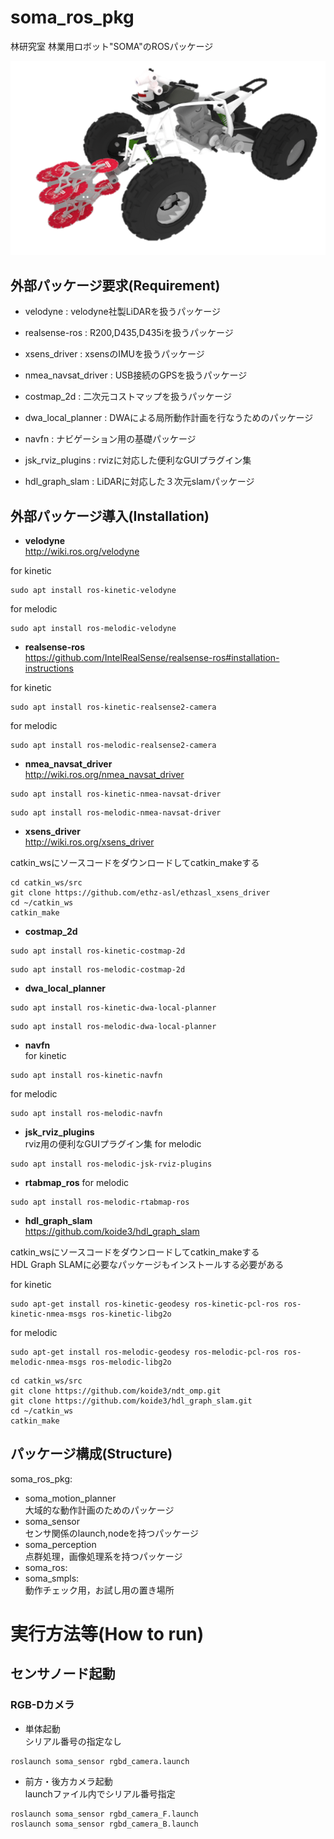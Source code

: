 # soma_ros_pkg
林研究室 林業用ロボット"SOMA"のROSパッケージ

![SOMA 3D Model](soma_ros/images/ATV_3D_Model.png "SOMA")

## 外部パッケージ要求(Requirement)  
* velodyne : velodyne社製LiDARを扱うパッケージ  
* realsense-ros : R200,D435,D435iを扱うパッケージ  
* xsens_driver : xsensのIMUを扱うパッケージ  
* nmea_navsat_driver : USB接続のGPSを扱うパッケージ  
* costmap_2d : 二次元コストマップを扱うパッケージ
* dwa_local_planner : DWAによる局所動作計画を行なうためのパッケージ
* navfn : ナビゲーション用の基礎パッケージ
* jsk_rviz_plugins : rvizに対応した便利なGUIプラグイン集

* hdl_graph_slam : LiDARに対応した３次元slamパッケージ  

## 外部パッケージ導入(Installation)
* __velodyne__  
http://wiki.ros.org/velodyne  

for kinetic  
```
sudo apt install ros-kinetic-velodyne
```
for melodic  
```
sudo apt install ros-melodic-velodyne
```

* __realsense-ros__  
https://github.com/IntelRealSense/realsense-ros#installation-instructions  

for kinetic  
```
sudo apt install ros-kinetic-realsense2-camera
```
for melodic  
```
sudo apt install ros-melodic-realsense2-camera
```

* __nmea_navsat_driver__  
http://wiki.ros.org/nmea_navsat_driver  

```
sudo apt install ros-kinetic-nmea-navsat-driver
```
```
sudo apt install ros-melodic-nmea-navsat-driver
```

* __xsens_driver__  
http://wiki.ros.org/xsens_driver  

catkin_wsにソースコードをダウンロードしてcatkin_makeする  
```
cd catkin_ws/src
git clone https://github.com/ethz-asl/ethzasl_xsens_driver
cd ~/catkin_ws
catkin_make
```

* __costmap_2d__  
```
sudo apt install ros-kinetic-costmap-2d
```
```
sudo apt install ros-melodic-costmap-2d
```

* __dwa_local_planner__  
```
sudo apt install ros-kinetic-dwa-local-planner
```
```
sudo apt install ros-melodic-dwa-local-planner
```

* __navfn__  
for kinetic
```
sudo apt install ros-kinetic-navfn
```
for melodic
```
sudo apt install ros-melodic-navfn
```

* __jsk_rviz_plugins__  
rviz用の便利なGUIプラグイン集
for melodic
```
sudo apt install ros-melodic-jsk-rviz-plugins
```

* __rtabmap_ros__
for melodic
```
sudo apt install ros-melodic-rtabmap-ros
```


* __hdl_graph_slam__  
https://github.com/koide3/hdl_graph_slam  

catkin_wsにソースコードをダウンロードしてcatkin_makeする  
HDL Graph SLAMに必要なパッケージもインストールする必要がある  

for kinetic
```
sudo apt-get install ros-kinetic-geodesy ros-kinetic-pcl-ros ros-kinetic-nmea-msgs ros-kinetic-libg2o
```
for melodic
```
sudo apt-get install ros-melodic-geodesy ros-melodic-pcl-ros ros-melodic-nmea-msgs ros-melodic-libg2o
```

```
cd catkin_ws/src
git clone https://github.com/koide3/ndt_omp.git
git clone https://github.com/koide3/hdl_graph_slam.git
cd ~/catkin_ws
catkin_make
```


## パッケージ構成(Structure)
soma_ros_pkg:
* soma_motion_planner  
大域的な動作計画のためのパッケージ
* soma_sensor  
センサ関係のlaunch,nodeを持つパッケージ
* soma_perception  
点群処理，画像処理系を持つパッケージ
* soma_ros:
* soma_smpls:  
動作チェック用，お試し用の置き場所

# 実行方法等(How to run)
## センサノード起動
### RGB-Dカメラ  
* 単体起動  
シリアル番号の指定なし
```
roslaunch soma_sensor rgbd_camera.launch 
```
* 前方・後方カメラ起動  
launchファイル内でシリアル番号指定
```
roslaunch soma_sensor rgbd_camera_F.launch
roslaunch soma_sensor rgbd_camera_B.launch
```

